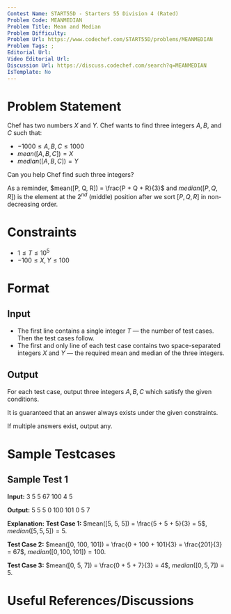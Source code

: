 ```yaml
---
Contest Name: START55D - Starters 55 Division 4 (Rated)
Problem Code: MEANMEDIAN
Problem Title: Mean and Median
Problem Difficulty: 
Problem Url: https://www.codechef.com/START55D/problems/MEANMEDIAN
Problem Tags: ; 
Editorial Url: 
Video Editorial Url: 
Discussion Url: https://discuss.codechef.com/search?q=MEANMEDIAN
IsTemplate: No
---
```



# Problem Statement

Chef has two numbers $X$ and $Y$. Chef wants to find three integers 
$A, B,$ and $C$ such that:
- $-1000 \le A, B, C \le 1000$
- $mean([A, B, C]) = X$
- $median([A, B, C]) = Y$

Can you help Chef find such three integers?

As a reminder, $mean([P, Q, R]) = \frac{P + Q + R}{3}$ and $median([P, Q, R])$ 
is the element at the $2^{nd}$ (middle) position after we sort $[P, Q, R]$ in 
non-decreasing order.

# Constraints

- $1 \leq T \leq 10^5$
- $-100 \le X, Y \le 100$

# Format

## Input

- The first line contains a single integer $T$ — the number of test cases. 
  Then the test cases follow.
- The first and only line of each test case contains two space-separated 
  integers $X$ and $Y$ — the required mean and median of the three integers.


## Output

For each test case, output three integers $A, B, C$ which satisfy the given 
conditions.

It is guaranteed that an answer always exists under the given constraints.
 
If multiple answers exist, output any.


# Sample Testcases

## Sample Test 1

**Input:**
3
5 5
67 100
4 5


**Output:**
5 5 5
0 100 101
0 5 7

**Explanation:**
**Test Case 1:** $mean([5, 5, 5]) = \frac{5 + 5 + 5}{3} = 5$, $median([5, 5, 5]) = 5$.

**Test Case 2:** $mean([0, 100, 101]) = \frac{0 + 100 + 101}{3} = \frac{201}{3} = 67$, 
$median([0, 100, 101]) = 100$.

**Test Case 3:** $mean([0, 5, 7]) = \frac{0 + 5 + 7}{3} = 4$, $median([0, 5, 7]) = 5$.


# Useful References/Discussions
